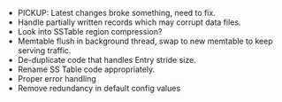 - PICKUP: Latest changes broke something, need to fix.
- Handle partially written records which may corrupt data files.
- Look into SSTable region compression?
- Memtable flush in background thread, swap to new memtable to keep serving traffic.
- De-duplicate code that handles Entry stride size.
- Rename SS Table code appropriately.
- Proper error handling
- Remove redundancy in default config values

